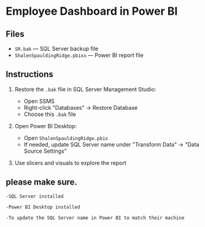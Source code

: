 # Employee Dashboard in Power BI

## Files
- `SR.bak` — SQL Server backup file
- `ShalenSpauldingRidge.pbixx` — Power BI report file

## Instructions

1. Restore the `.bak` file in SQL Server Management Studio:
   - Open SSMS
   - Right-click "Databases" → Restore Database
   - Choose this `.bak` file

2. Open Power BI Desktop:
   - Open `ShalenSpauldingRidge.pbix`
   - If needed, update SQL Server name under "Transform Data" → "Data Source Settings"

3. Use slicers and visuals to explore the report

## please make sure.

	-SQL Server installed

	-Power BI Desktop installed

	-To update the SQL Server name in Power BI to match their machine
